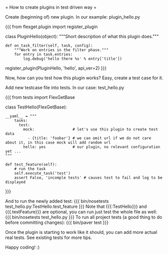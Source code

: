 = How to create plugins in test driven way =

Create (beginning of) new plugin. In our example: plugin_hello.py

{{{
from flexget.plugin import register_plugin


class PluginHello(object):
    """Short description of what this plugin does."""

    def on_task_filter(self, task, config):
        """Work on entries in the filter phase."""
        for entry in task.entries:
            log.debug('hello there %s' % entry['title'])


register_plugin(PluginHello, 'hello', api_ver=2)
}}}

Now, how can you test how this plugin works? Easy, create a test case for it.

Add new testcase file into tests. In our case: test_hello.py

{{{
from tests import FlexGetBase


class TestHello(FlexGetBase):
    
    __yaml__ = """
        tasks:
          test:
            mock:                 # let's use this plugin to create test data
              - {title: 'foobar'} # we can omit url if we do not care about it, in this case mock will add random url
            hello: yes            # our plugin, no relevant configuration yet ...
    """
    
    def test_feature(self):
        # run the task
        self.execute_task('test')
        assert False, 'incomple tests' # causes test to fail and log to be displayed
}}}

And to run the newly added test:
{{{
bin/nosetests test_hello.py:TestHello.test_feature
}}}
Note that {{{:TestHello}}} and {{{.testFeature}}} are optional, you can run just test the whole file as well:
{{{
bin/nosetests test_hello.py
}}}
To run all project tests (a good thing to do before committing changes):
{{{
bin/paver test
}}}

Once the plugin is starting to work like it should, you can add more actual real tests. See existing tests for more tips.

Happy coding! :)
